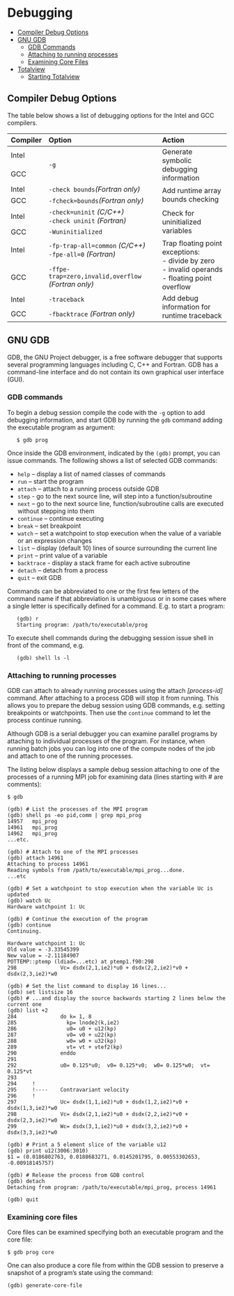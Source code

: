 # Debugging

<ul class='toc-indentation'>
<li><a href='#comp_opt'>Compiler Debug Options</a></li>
<li><a href='#GDB'>GNU GDB</a>
<ul class='toc-indentation'>
<li><a href='#commands'>GDB Commands</a></li>
<li><a href='#attach'>Attaching to running processes</a></li>
<li><a href='#core'>Examining Core Files</a></li>
</ul>
</li>
<li><a href='#Totalview'>Totalview</a>
<ul class='toc-indentation'>
<li><a href='#StartingTotalview'>Starting Totalview</a></li>
</ul>
</li>
</ul>

<a name="comp_opt"></a>
## Compiler Debug Options

The table below shows a list of debugging options for the Intel and GCC
compilers.

<table>
<thead>
<th align="left">Compiler</th>
<th align="left">Option</th>
<th align="left">Action</th>
</thead>
<tbody>
<tr>
<td>Intel</td>
<td rowspan="2"><code class="code">-g</code></td>
<td rowspan="2">Generate symbolic debugging information</td>
</tr>
<tr>
<td>GCC</td>
</tr>
<tr>
<td>Intel</td>
<td><code class="code">-check bounds</code><i>(Fortran only)</i></td>
<td rowspan="2">Add runtime array bounds checking</td>
</tr>
<tr>
<td>GCC</td>
<td><code class="code">-fcheck=bounds</code><i>(Fortran only)</i></td>
</tr>
<tr>
<td>Intel</td>
<td><code class="code">-check=uninit</code> <i>(C/C++)</i> <br/> <code class="code">-check uninit</code> <i>(Fortran)</i></td>
<td rowspan="2">Check for uninitialized variables</td>
</tr>
<tr>
<td>GCC</td>
<td><code class="code">-Wuninitialized</code></td>
</tr>
<tr>
<td>Intel</td>
<td><code class="code">-fp-trap-all=common</code> <i>(C/C++)</i> <br/> <code class="code">-fpe-all=0</code> <i>(Fortran)</i></td>
<td rowspan="2">Trap floating point exceptions: <br/>
 - divide by zero <br/>
 - invalid operands <br/>
 - floating point overflow</td>
</tr>
<tr>
<td>GCC</td>
<td><code class="code">-ffpe-trap=zero,invalid,overflow</code> <i>(Fortran only)</i></td>
</tr>
<tr>
<td>Intel</td>
<td><code class="code">-traceback</code></td>
<td rowspan="2">Add debug information for runtime traceback</td>
</tr>
<tr>
<td>GCC</td>
<td><code class="code">-fbacktrace</code> <i>(Fortran only)</i></td>
</tr>
</tbody>
</table>

<a name="GDB"></a>
## GNU GDB

GDB, the GNU Project debugger, is a free software debugger that supports
several programming languages including C, C++ and Fortran. GDB has a
command-line interface and do not contain its own graphical user interface
(GUI).

<a name="commands"></a>
### GDB commands

To begin a debug session compile the code with the `-g` option to add
debugging information, and start GDB by running the `gdb` command adding the
executable program as argument:

	   $ gdb prog

Once inside the GDB environment, indicated by the `(gdb)` prompt, you can issue
commands. The following shows a list of selected GDB commands:


* `help`      – display a list of named classes of commands
* `run`	      – start the program
* `attach`    – attach to a running process outside GDB
* `step`      - go to the next source line, will step into a function/subroutine
* `next`      – go to the next source line, function/subroutine calls are executed without stepping into them
* `continue`  – continue executing 
* `break`     – set breakpoint 
* `watch`     – set a watchpoint to stop execution when the value of a variable or an expression changes 
* `list`      – display (default 10) lines of source surrounding the current line
* `print`     – print value of a variable
* `backtrace` - display a stack frame for each active subroutine
* `detach`    – detach from a process
* `quit`      – exit GDB

Commands can be abbreviated to one or the first few letters of the command
name if that abbreviation is unambiguous or in some cases where a single
letter is specifically defined for a command. E.g. to start a program:

       (gdb) r
       Starting program: /path/to/executable/prog

To execute shell commands during the debugging session issue shell in front of
the command, e.g.

       (gdb) shell ls -l

<a name="attach"></a>
### Attaching to running processes


GDB can attach to already running processes using the attach *[process-id]* command. After attaching to a process GDB will stop it from running. This allows you to prepare the debug session using GDB commands, e.g. setting breakpoints or watchpoints. Then use the `continue` command to let the process continue running.

Although GDB is a serial debugger you can examine parallel programs by attaching to individual processes of the program. For instance, when running batch jobs you can log into one of the compute nodes of the job and attach to one of the running processes.

The listing below displays a sample debug session attaching to one of the
processes of a running MPI job for examining data (lines starting with # are
comments):

	$ gdb
	 
	(gdb) # List the processes of the MPI program
	(gdb) shell ps -eo pid,comm | grep mpi_prog
	14957   mpi_prog
	14961   mpi_prog
	14962   mpi_prog
	...etc.
 	
	(gdb) # Attach to one of the MPI processes
	(gdb) attach 14961
	Attaching to process 14961
	Reading symbols from /path/to/executable/mpi_prog...done.
	...etc
	 
	(gdb) # Set a watchpoint to stop execution when the variable Uc is updated
	(gdb) watch Uc
	Hardware watchpoint 1: Uc
	
	(gdb) # Continue the execution of the program
	(gdb) continue
	Continuing.
	 
	Hardware watchpoint 1: Uc
	Old value = -3.33545399
	New value = -2.11184907
	POTTEMP::ptemp (ldiad=...etc) at ptemp1.f90:298
	298              Vc= dsdx(2,1,ie2)*u0 + dsdx(2,2,ie2)*v0 +
	dsdx(2,3,ie2)*w0
	
	(gdb) # Set the list command to display 16 lines...
	(gdb) set listsize 16
	(gdb) # ...and display the source backwards starting 2 lines below the current one
	(gdb) list +2
	284              do k= 1, 8
	285                kp= lnode2(k,ie2)   
	286                u0= u0 + u12(kp)
	287                v0= v0 + u22(kp)
	288                w0= w0 + u32(kp)
	289                vt= vt + vtef2(kp)
	290              enddo
	291
	292              u0= 0.125*u0;  v0= 0.125*v0;  w0= 0.125*w0;  vt= 0.125*vt
	293
	294     !
	295     !----    Contravariant velocity  
	296     !
	297              Uc= dsdx(1,1,ie2)*u0 + dsdx(1,2,ie2)*v0 + dsdx(1,3,ie2)*w0
	298              Vc= dsdx(2,1,ie2)*u0 + dsdx(2,2,ie2)*v0 + dsdx(2,3,ie2)*w0
	299              Wc= dsdx(3,1,ie2)*u0 + dsdx(3,2,ie2)*v0 + dsdx(3,3,ie2)*w0
	 
	(gdb) # Print a 5 element slice of the variable u12
	(gdb) print u12(3006:3010)
	$1 = (0.0186802763, 0.0188683271, 0.0145201795, 0.00553302653, -0.00918145757)
	 
	(gdb) # Release the process from GDB control
	(gdb) detach
	Detaching from program: /path/to/executable/mpi_prog, process 14961
	 
	(gdb) quit

<a name="core"></a>
### Examining core files

Core files can be examined specifying both an executable program and the core
file:

	$ gdb prog core

One can also produce a core file from within the GDB session to preserve a
snapshot of a program’s state using the command:

	(gdb) generate-core-file

